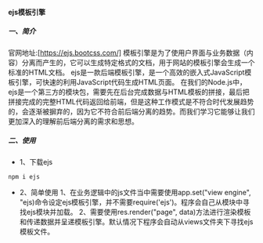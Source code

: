 #### ejs模板引擎
##### 一、简介
官网地址:[https://ejs.bootcss.com/]
模板引擎是为了使用户界面与业务数据（内容）分离而产生的，它可以生成特定格式的文档，用于网站的模板引擎会生成一个标准的HTML文档。
ejs是一款后端模板引擎，是一个高效的嵌入式JavaScript模板引擎，可快速的利用JavaScript代码生成HTML页面。
在我们的Node.js中，ejs是一个第三方的模块包，需要先在后台完成数据与HTML模板的拼接，最后把拼接完成的完整HTML代码返回给前端，但是这种工作模式是不符合时代发展趋势的，会逐渐被摒弃的，因为它不符合前后端分离的趋势。而我们学习它能够让我们更加深入的理解前后端分离的需求和思想。
##### 二、使用
- 1、下载ejs
```cmd
npm i ejs
```
- 2、简单使用
1、在业务逻辑中的js文件当中需要使用app.set("view engine", "ejs)命令设定ejs模板引擎，并不需要require('ejs')。程序会自己从模块中寻找ejs模块并加载。
2、需要使用res.render("page", data)方法进行渲染模板和传递数据并呈递模板引擎。默认情况下程序会自动从views文件夹下寻找ejs模板文件。